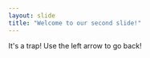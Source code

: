```yaml
---
layout: slide
title: "Welcome to our second slide!"
---
```

It's a trap!
Use the left arrow to go back!
